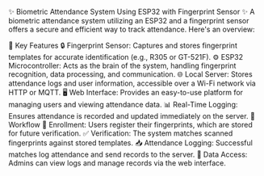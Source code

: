 ✨ Biometric Attendance System Using ESP32 with Fingerprint Sensor ✨
A biometric attendance system utilizing an ESP32 and a fingerprint sensor offers a secure and efficient way to track attendance. Here's an overview:

📌 Key Features
🔒 Fingerprint Sensor: Captures and stores fingerprint templates for accurate identification (e.g., R305 or GT-521F).
⚙️ ESP32 Microcontroller: Acts as the brain of the system, handling fingerprint recognition, data processing, and communication.
🌐 Local Server: Stores attendance logs and user information, accessible over a Wi-Fi network via HTTP or MQTT.
🖥️ Web Interface: Provides an easy-to-use platform for managing users and viewing attendance data.
📊 Real-Time Logging: Ensures attendance is recorded and updated immediately on the server.
🚀 Workflow
👤 Enrollment: Users register their fingerprints, which are stored for future verification.
✅ Verification: The system matches scanned fingerprints against stored templates.
📥 Attendance Logging: Successful matches log attendance and send records to the server.
📂 Data Access: Admins can view logs and manage records via the web interface.